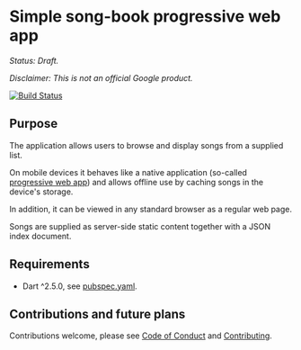 # Simple song-book progressive web app

_Status: Draft._

_Disclaimer: This is not an official Google product._

[![Build Status](https://app.travis-ci.com/ppetr/song-book.svg?branch=main)](https://app.travis-ci.com/ppetr/song-book)

## Purpose

The application allows users to browse and display songs from a supplied list.

On mobile devices it behaves like a native application (so-called [progressive
web app][1]) and allows offline use by caching songs in the device's storage.

In addition, it can be viewed in any standard browser as a regular web page.

Songs are supplied as server-side static content together with a JSON index
document.

[1]: https://en.wikipedia.org/wiki/Progressive_web_application

## Requirements

- Dart ^2.5.0, see [pubspec.yaml](pubspec.yaml).

## Contributions and future plans

Contributions welcome, please see [Code of Conduct](docs/code-of-conduct.md)
and [Contributing](docs/contributing.md).
